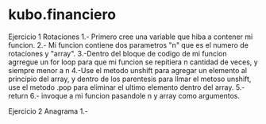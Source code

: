 # kubo.financiero
Ejercicio  1 Rotaciones
1.- Primero cree una variable que hiba a contener mi  funcion.
2.- Mi funcion contiene dos parametros "n" que es el numero de rotaciones y "array".
3.-Dentro del bloque de codigo de mi funcion agrregue un for loop para que mi funcion se repitiera n cantidad de veces, y siempre menor a n
4.-Use el metodo unshift para agregar un elemento al principio del array, y dentro de los parentesis para llmar el metoso unshift, use el metodo .pop para eliminar el ultimo elemento dentro del array.
5.- return
6.- invoque a mi funcion pasandole n y array como argumentos.

Ejercicio 2 Anagrama
1.-

